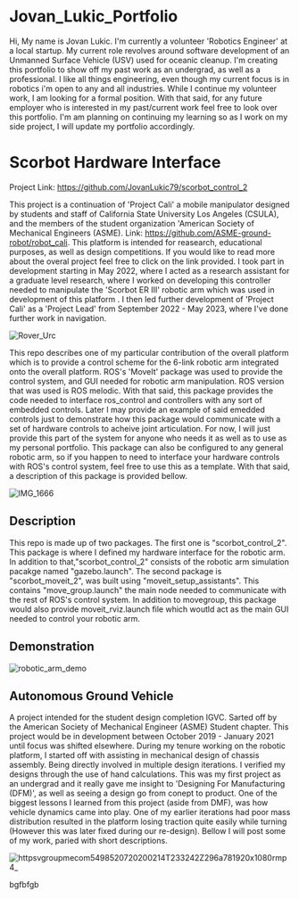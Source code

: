 # Jovan_Lukic_Portfolio

Hi, My name is Jovan Lukic. I'm currently a volunteer 'Robotics Engineer' at a local startup. My current role revolves around software development of an Unmanned Surface Vehicle (USV) used for oceanic cleanup. I'm creating this portfolio to show off my past work as an undergrad, as well as a professional. I like all things engineering, even though my current focus is in robotics i'm open to any and all industries. While I continue my volunteer work, I am looking for a formal position. With that said, for any future employer who is interested in my past/current work feel free to look over this portfolio. I'm am planning on continuing my learning so as I work on my side project, I will update my portfolio accordingly.

# Scorbot Hardware Interface

Project Link: https://github.com/JovanLukic79/scorbot_control_2

This project is a continuation of 'Project Cali' a mobile manipulator designed by students and staff of California State University Los Angeles (CSULA), and the members of the student organization 'American Society of Mechanical Engineers (ASME). Link: https://github.com/ASME-ground-robot/robot_cali. This platform is intended for reasearch, educational purposes, as well as design competitions. If you would like to read more about the overal project feel free to click on the link provided. I took part in development starting in May 2022, where I acted as a research assistant for a graduate level research, where I worked on developing this controller needed to manipulate the 'Scorbot ER III' robotic arm which was used in development of this platform . I then led further development of 'Project Cali' as a 'Project Lead' from September 2022 - May 2023, where I've done further work in navigation.

![Rover_Urc](https://github.com/JovanLukic79/scorbot_control_2/assets/115774118/f26800ed-8741-468d-a514-e1811fa5fde4)


This repo describes one of my particular contribution of the overall platform which is to provide a control scheme for the 6-link robotic arm integrated onto the overall platform. ROS's 'MoveIt' package was used to provide the control system, and GUI needed for robotic arm manipulation. ROS version that was used is ROS melodic. With that said, this package provides the code needed to interface ros_control and controllers with any sort of embedded controls. Later I may provide an example of said emedded controls just to demonstrate how this package would communicate with a set of hardware controls to acheive joint articulation. For now, I will just provide this part of the system for anyone who needs it as well as to use as my personal portfolio. This package can also be configured to any general robotic arm, so if you happen to need to interface your hardware controls with ROS's control system, feel free to use this as a template. With that said, a description of this package is provided bellow.


![IMG_1666](https://github.com/JovanLukic79/scorbot_control_2/assets/115774118/0d4ebff5-e54c-4485-bf71-09ed5fdbdc6d)

## Description

This repo is made up of two packages. The first one is "scorbot_control_2". This package is where I defined my hardware interface for the robotic arm. In addition to that,"scorbot_control_2" consists of the robotic arm simulation pacakge named "gazebo.launch". The second package is "scorbot_moveit_2", was built using "moveit_setup_assistants". This contains "move_group.launch" the main node needed to communicate with the rest of ROS's control system. In addition to movegroup, this package would also provide moveit_rviz.launch file which woutld act as the main GUI needed to control your robotic arm. 

## Demonstration
![robotic_arm_demo](https://github.com/JovanLukic79/scorbot_control_2/assets/115774118/fde7b4bf-d4aa-48ad-9057-2868b8ec43db)




## Autonomous Ground Vehicle 

A project intended for the student design completion IGVC. Sarted off by the American Society of Mechanical Engineer (ASME) Student chapter. This project would be in development between October 2019 - January 2021 until focus was shifted elsewhere. During my tenure working on the robotic platform, I started off with assisting in mechanical design of chassis assembly. Being directly involved in multiple design iterations. I verified my designs through the use of hand calculations. This was my first project as an undergrad and it really gave me insight to 'Designing For Manufacturing (DFM)', as well as seeing a design go from conept to product. One of the biggest lessons I learned from this project (aside from DMF), was how vehicle dynamics came into play. One of my earlier iterations had poor mass distribution resulted in the platform losing traction quite easily while turning (However this was later fixed during our re-design). Bellow I will post some of my work, paried with short descriptions.



![httpsvgroupmecom5498520720200214T233242Z296a781920x1080rmp4_](https://github.com/JovanLukic79/Jovan_Lukic_Portfolio/assets/115774118/1333f80a-f67f-4282-996b-bc5a3b126e6a)


bgfbfgb


